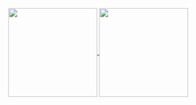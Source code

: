 <!--## Hi there 👋


- 🔭 I’m currently working on ...
- 🌱 I’m currently learning ...
- 👯 I’m looking to collaborate on ...
- 🤔 I’m looking for help with ...
- 💬 Ask me about ...
- 📫 How to reach me: ...
- 😄 Pronouns: ...
- ⚡ Fun fact: ...
-->
<div>
  <a href="https://br.linkedin.com/in/fernando-cunha-bueno-neto-b7895614a">
   <picture>
      <source
        srcset="https://github-readme-stats.vercel.app/api?nando-cunha99=anuraghazra&show_icons=true&city_lights"
        media="(prefer-color-scheme:dark), (prefers-color-scheme: no-preference)"
        />
      <source
        srcet="https://github-readme-stats.vercel.app/api?username=nando-cunha99&show_icons=true&theme=transparent"
        media="(prefer-color-scheme:light)"
        />
      <img height="180em" align="center" src="https://github-readme-stats.vercel.app/api?username=nando-cunha99&show_icons=true&theme=city_lights"/>
    </picture>
    <picture>
      <source
        srcset="https://github-readme-stats.vercel.app/api/top-langs/?username=nando-cunha99&layout=pie&theme=city_lights"
        media="(prefer-color-scheme:dark), (prefers-color-scheme: no-preference)"
        />
      <source
        srcet="https://github-readme-stats.vercel.app/api/top-langs/?username=nando-cunha99&layout=pie&theme=transparent""
        media="(prefer-color-scheme:light)"
        />
      <img height="180em" align="center" src="https://github-readme-stats.vercel.app/api/top-langs/?username=nando-cunha99&layout=pie&theme=city_lights"/>
    </picture>
    
</div>
